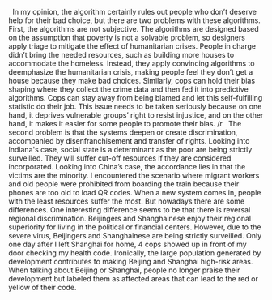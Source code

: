 &nbsp;&nbsp;In my opinion, the algorithm certainly rules out people who don’t deserve help for their bad choice, but there are two problems with these algorithms. First, the algorithms are not subjective. The algorithms are designed based on the assumption that poverty is not a solvable problem, so designers apply triage to mitigate the effect of humanitarian crises. People in charge didn’t bring the needed resources, such as building more houses to accommodate the homeless. Instead, they apply convincing algorithms to deemphasize the humanitarian crisis, making people feel they don’t get a house because they make bad choices. Similarly, cops can hold their bias shaping where they collect the crime data and then fed it into predictive algorithms. Cops can stay away from being blamed and let this self-fulfilling statistic do their job. This issue needs to be taken seriously because on one hand, it deprives vulnerable groups’ right to resist injustice, and on the other hand, it makes it easier for some people to promote their bias.
/r
&nbsp;&nbsp;The second problem is that the systems deepen or create discrimination, accompanied by disenfranchisement and transfer of rights. Looking into Indiana's case, social state is a determinant as the poor are being strictly surveilled. They will suffer cut-off resources if they are considered incorporated. Looking into China’s case, the accordance lies in that the victims are the minority. I encountered the scenario where migrant workers and old people were prohibited from boarding the train because their phones are too old to load QR codes. When a new system comes in, people with the least resources suffer the most. But nowadays there are some differences. One interesting difference seems to be that there is reversal regional discrimination. Beijingers and Shanghainese enjoy their regional superiority for living in the political or financial centers. However, due to the severe virus, Beijingers and Shanghainese are being strictly surveilled. Only one day after I left Shanghai for home, 4 cops showed up in front of my door checking my health code. Ironically, the large population generated by development contributes to making Beijing and Shanghai high-risk areas. When talking about Beijing or Shanghai, people no longer praise their development but labeled them as affected areas that can lead to the red or yellow of their code. 